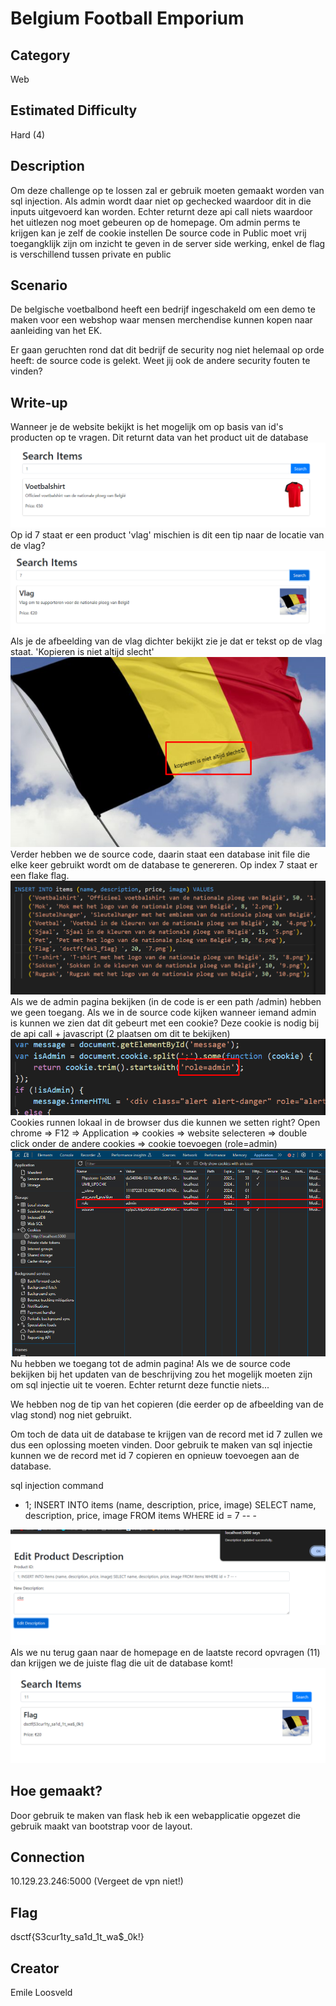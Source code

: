 # Belgium Football Emporium

## Category
Web

## Estimated Difficulty
Hard (4)

## Description
Om deze challenge op te lossen zal er gebruik moeten gemaakt worden van sql injection. Als admin wordt daar niet op gechecked waardoor dit in die inputs uitgevoerd kan worden. Echter returnt deze api call niets waardoor het uitlezen nog moet gebeuren op de homepage. Om admin perms te krijgen kan je zelf de cookie instellen
De source code in Public moet vrij toegangklijk zijn om inzicht te geven in de server side werking, enkel de flag is verschillend tussen private en public

## Scenario
De belgische voetbalbond heeft een bedrijf ingeschakeld om een demo te maken voor een webshop waar mensen merchendise kunnen kopen naar aanleiding van het EK.

Er gaan geruchten rond dat dit bedrijf de security nog niet helemaal op orde heeft: de source code is gelekt.
Weet jij ook de andere security fouten te vinden?

## Write-up
Wanneer je de website bekijkt is het mogelijk om op basis van id's producten op te vragen. Dit returnt data van het product uit de database
![alt text](images/Screenshot_1.png)
Op id 7 staat er een product 'vlag' mischien is dit een tip naar de locatie van de vlag?
![alt text](images/Screenshot_2.png)
Als je de afbeelding van de vlag dichter bekijkt zie je dat er tekst op de vlag staat. 'Kopieren is niet altijd slecht'
![alt text](images/Screenshot_7.png)
Verder hebben we de source code, daarin staat een database init file die elke keer gebruikt wordt om de database te genereren. Op index 7 staat er een flake flag.
![alt text](images/Screenshot_8.png)
Als we de admin pagina bekijken (in de code is er een path /admin) hebben we geen toegang. Als we in de source code kijken wanneer iemand admin is kunnen we zien dat dit gebeurt met een cookie? Deze cookie is nodig bij de api call + javascript (2 plaatsen om dit te bekijken)
![alt text](images/Screenshot_3.png)
Cookies runnen lokaal in de browser dus die kunnen we setten right? Open chrome => F12 => Application => cookies => website selecteren => double click onder de andere cookies => cookie toevoegen (role=admin)
![alt text](images/Screenshot_4.png)
Nu hebben we toegang tot de admin pagina! Als we de source code bekijken bij het updaten van de beschrijving zou het mogelijk moeten zijn om sql injectie uit te voeren. Echter returnt deze functie niets...

We hebben nog de tip van het copieren (die eerder op de afbeelding van de vlag stond) nog niet gebruikt.

Om toch de data uit de database te krijgen van de record met id 7 zullen we dus een oplossing moeten vinden. Door gebruik te maken van sql injectie kunnen we de record met id 7 copieren en opnieuw toevoegen aan de database.

sql injection command
- 1; INSERT INTO items (name, description, price, image) SELECT name, description, price, image FROM items WHERE id = 7 -- -

![alt text](images/Screenshot_5.png)
Als we nu terug gaan naar de homepage en de laatste record opvragen (11) dan krijgen we de juiste flag die uit de database komt!
![alt text](images/Screenshot_6.png)

## Hoe gemaakt?
Door gebruik te maken van flask heb ik een webapplicatie opgezet die gebruik maakt van bootstrap voor de layout.

## Connection
10.129.23.246:5000
(Vergeet de vpn niet!)

## Flag

dsctf{S3cur1ty_sa1d_1t_wa$_0k!}

## Creator
Emile Loosveld
